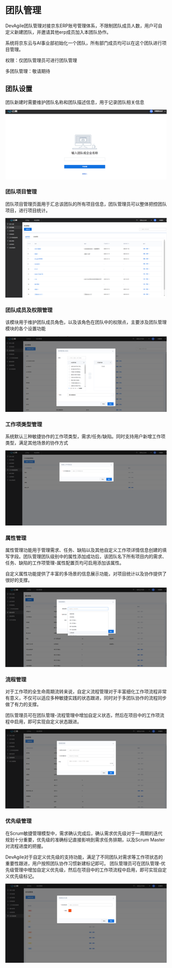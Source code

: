 # 团队管理
DevAgile团队管理对接京东ERP账号管理体系，不限制团队成员人数，用户可自定义新建团队，并邀请其他erp成员加入本团队协作。

系统将京东云与AI事业部初始化一个团队，所有部门成员均可以在这个团队进行项目管理。

权限：仅团队管理员可进行团队管理

多团队管理：敬请期待
## 团队设置
团队新建时需要维护团队名称和团队描述信息，用于记录团队相关信息

![设置](/image/DevAgile/image/1.png)
### 团队项目管理
团队项目管理页面用于汇总该团队的所有项目信息，团队管理员可以整体把控团队项目，进行项目统计。

![项目管理](/image/DevAgile/image-fuction/1.png)
### 团队成员及权限管理
该模块用于维护团队成员角色，以及该角色在团队中的权限点，主要涉及团队管理模块的各个设置功能

![权限](/image/DevAgile/image-fuction/团队成员管理.png)
### 工作项类型管理
系统默认三种敏捷协作的工作项类型，需求/任务/缺陷。同时支持用户新增工作项类型，满足其他场景的协作方式

![类型](/image/DevAgile/image-fuction/3.png)
### 属性管理
属性管理功能用于管理需求、任务、缺陷以及其他自定义工作项详情信息创建的填写字段。团队管理团队级别中的属性添加成功后，该团队名下所有项目内的需求、任务、缺陷的工作项管理-属性配置页均可启用添加该属性。

自定义属性功能提供了丰富的多场景的信息展示功能，对项目统计以及协作提供了很好的支撑。

![属性](/image/DevAgile/image-fuction/4.png)
### 流程管理
对于工作项的全生命周期流转来说，自定义流程管理对于丰富细化工作项流程非常有意义，不仅可以适应多种敏捷实践的状态跟进，同时对于多团队协作的流程同步做了有力的支撑。

团队管理员可在团队管理-流程管理中增加自定义状态，然后在项目中的工作项流程中启用，即可实现自定义状态跟进。

![流程](/image/DevAgile/image-fuction/5.png)
### 优先级管理
在Scrum敏捷管理模型中，需求确认完成后，确认需求优先级对于一周期的迭代规划十分重要，优先级的准确标记直接影响到需求任务排期，以及Scrum Master对流程进度的把握。

DevAgile对于自定义优先级的支持功能，满足了不同团队对需求等工作项状态的重要性跟进，用户按照团队协作习惯新建标记即可。
团队管理员可在团队管理-优先级管理中增加自定义优先级，然后在项目中的工作项流程中启用，即可实现自定义优先级标记。

![优先级](/image/DevAgile/image-fuction/6.png)
